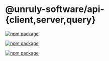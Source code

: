 # @unruly-software/api-{client,server,query}

<p>
  <a href="https://www.npmjs.com/package/@unruly-software/api-server">
    <img src="https://img.shields.io/npm/v/%40unruly-software%2Fapi-server" alt="npm package">
  </a>
</p>

<p>
  <a href="https://www.npmjs.com/package/@unruly-software/api-client">
    <img src="https://img.shields.io/npm/v/%40unruly-software%2Fapi-client" alt="npm package">
  </a>
</p>

<p>
  <a href="https://www.npmjs.com/package/@unruly-software/api-query">
    <img src="https://img.shields.io/npm/v/%40unruly-software%2Fapi-query" alt="npm package">
  </a>
</p>
